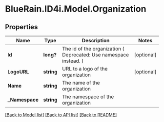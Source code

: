 # BlueRain.ID4i.Model.Organization
## Properties

Name | Type | Description | Notes
------------ | ------------- | ------------- | -------------
**Id** | **long?** | The id of the organization ( Deprecated: Use namespace instead. ) | [optional] 
**LogoURL** | **string** | URL to a logo of the organization | [optional] 
**Name** | **string** | The name of the organization | 
**_Namespace** | **string** | The namespace of the organization | 

[[Back to Model list]](../README.md#documentation-for-models) [[Back to API list]](../README.md#documentation-for-api-endpoints) [[Back to README]](../README.md)

